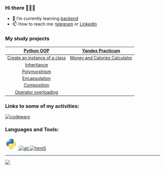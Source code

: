 ### Hi there 👨🏻‍💻

- 🌱 I’m currently learning [backend](https://practicum.yandex.ru/profile/backend-developer/?from=new_landing_backend-developer)
- 📫 How to reach me: [telegram](https://t.me/nikissem) or [LinkedIn](https://www.linkedin.com/in/nisemenov/)

### My study projects

| [Python OOP](https://younglinux.info/oopython/course) | [Yandex Practicum](https://practicum.yandex.ru/profile/backend-developer/?from=new_landing_backend-developer) |
| :---: | :---: |
| [Create an instance of a class](https://github.com/nisemenov/create_class_instance.git) | [Money and Calories Calculator](https://github.com/nisemenov/hw_python_oop.git) |
| [Inheritance](https://github.com/nisemenov/inheritance.git) |  |
| [Polymorphism](https://github.com/nisemenov/polymorthism.git) |  |
| [Encapsulation](https://github.com/nisemenov/encapsulation.git) | |
| [Composition](https://github.com/nisemenov/composition.git) |  |
| [Operator overloading](https://github.com/nisemenov/operator_overloading.git) |  |

<h3 align="left">Links to some of my activities:</h3>
<p align="left">
  <a href="https://www.codewars.com/users/nisemenov" target="_blank"> <img src="https://www.codewars.com/users/nisemenov/badges/small"alt="codewars"/> </a>
</p>

<h3 align="left">Languages and Tools:</h3>
<p align="left"> 
  <a href="https://www.python.org" target="_blank"> <img src="https://raw.githubusercontent.com/devicons/devicon/master/icons/python/python-original.svg" alt="python" width="40" height="40"/> </a>
  <a href="https://git-scm.com/" target="_blank"> <img src="https://www.vectorlogo.zone/logos/git-scm/git-scm-icon.svg" alt="git" width="40" height="40"/> </a>
  <a href="https://my-learning.w3schools.com/tutorial/sql" target="_blank"> <img src="https://www.svgrepo.com/show/331760/sql-database-generic.svg" alt="html5" width="40" height="40"/> </a>    
</p>

---

![](https://komarev.com/ghpvc/?username=nisemenov)
<!--
**DonFortes/DonFortes** is a ✨ _special_ ✨ repository because its `README.md` (this file) appears on your GitHub profile.
Here are some ideas to get you started:
- 🔭 I’m currently working on ...
- 🌱 I’m currently learning ...
- 👯 I’m looking to collaborate on ...
- 🤔 I’m looking for help with ...
- 💬 Ask me about ...
- 📫 How to reach me: ...
- 😄 Pronouns: ...
- ⚡ Fun fact: ...
-->

